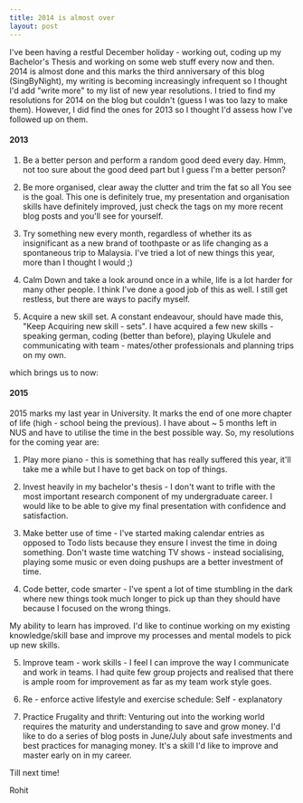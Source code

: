 ```yaml
---
title: 2014 is almost over
layout: post
---
```


I've been having a restful December holiday - working out, coding up my Bachelor's Thesis and working on some web stuff every now and then. 2014 is almost done and this marks the third anniversary of this blog (SingByNight), my writing is becoming increasingly infrequent so I thought I'd add "write more" to my list of new year resolutions. I tried to find my resolutions for 2014 on the blog but couldn't (guess I was too lazy to make them). However, I did find the ones for 2013 so I thought I'd assess how I've followed up on them. 

#### 2013

1. Be a better person and perform a random good deed every day. Hmm, not too sure about the good deed part but I guess I'm a better person?

2. Be more organised, clear away the clutter and trim the fat so all You see is the goal. This one is definitely true, my presentation and organisation skills have definitely improved, just check the tags on my more recent blog posts and you'll see for yourself.

3. Try something new every month, regardless of whether its as insignificant as a new brand of toothpaste or as life changing as a spontaneous trip to Malaysia. I've tried a lot of new things this year, more than I thought I would ;)

4. Calm Down and take a look around once in a while, life is a lot harder for many other people. I think I've done a good job of this as well. I still get restless, but there are ways to pacify myself. 

5. Acquire a new skill set. A constant endeavour, should have made this, "Keep Acquiring new skill - sets". I have acquired a few new skills - speaking german, coding (better than before), playing Ukulele and communicating with team - mates/other professionals and planning trips on my own.

which brings us to now:

#### 2015

2015 marks my last year in University. It marks the end of one more chapter of life (high - school being the previous). I have about ~ 5 months left in NUS and have to utilise the time in the best possible way. So, my resolutions for the coming year are:

1. Play more piano - this is something that has really suffered this year, it'll take me a while but I have to get back on top of things.

2. Invest heavily in my bachelor's thesis - I don't want to trifle with the most important research component of my undergraduate career. I would like to be able to give my final presentation with confidence and satisfaction.

3. Make better use of time - I've started making calendar entries as opposed to Todo lists because they ensure I invest the time in doing something. Don't waste time watching TV shows - instead socialising, playing some music or even doing pushups are a better investment of time.

4. Code better, code smarter - I've spent a lot of time stumbling in the dark where new things took much longer to pick up than they should have because I focused on the wrong things. 

My ability to learn has improved. I'd like to continue working on my existing knowledge/skill base and improve my processes and mental models to pick up new skills.

5. Improve team - work skills - I feel I can improve the way I communicate and work in teams. I had quite few group projects and realised that there is ample room for improvement as far as my team work style goes.

6. Re - enforce active lifestyle and exercise schedule: Self - explanatory

7. Practice Frugality and thrift: Venturing out into the working world requires the maturity and understanding to save and grow money. I'd like to do a series of blog posts in June/July about safe investments and best practices for managing money. It's a skill I'd like to improve and master early on in my career.

Till next time!

Rohit
